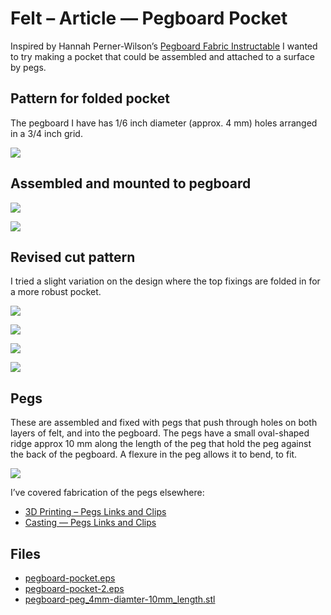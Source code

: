 # Felt – Article — Pegboard Pocket
Inspired by Hannah Perner-Wilson’s [Pegboard Fabric Instructable](https://www.instructables.com/id/Pegboard-Fabric/) I wanted to try making a pocket that could be assembled and attached to a surface by pegs.

## Pattern for folded pocket
The pegboard I have has 1/6 inch diameter (approx. 4 mm) holes arranged in a 3/4 inch grid.

![](IMG_2823.jpg)

## Assembled and mounted to pegboard

![](IMG_2824.jpg)

![](IMG_2825.jpg)

## Revised cut pattern
I tried a slight variation on the design where the top fixings are folded in for a more robust pocket.

![](IMG_2830.jpg)

![](IMG_2831.jpg)

![](IMG_2833.jpg)

![](IMG_2834.jpg)


## Pegs

These are assembled and fixed with pegs that push through holes on both layers of felt, and into the pegboard. The pegs have a small oval-shaped ridge approx 10 mm along the length of the peg that hold the peg against the back of the pegboard. A flexure in the peg allows it to bend, to fit.

![](IMG_2836.jpg)

I’ve covered fabrication of the pegs elsewhere: 
* [3D Printing – Pegs Links and Clips](../3d-printing-pegs-links-and-clips)
* [Casting — Pegs Links and Clips](casting-pegs-links-and-clips)

## Files

* [pegboard-pocket.eps](pegboard-pocket.eps)
* [pegboard-pocket-2.eps](pegboard-pocket-2.eps)
* [pegboard-peg_4mm-diamter-10mm_length.stl](pegboard-peg_4mm-diamter-10mm_length.stl)

